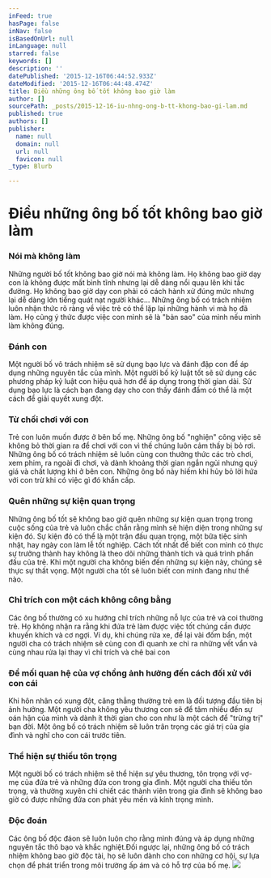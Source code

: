 ```yaml
---
inFeed: true
hasPage: false
inNav: false
isBasedOnUrl: null
inLanguage: null
starred: false
keywords: []
description: ''
datePublished: '2015-12-16T06:44:52.933Z'
dateModified: '2015-12-16T06:44:48.474Z'
title: Điều những ông bố tốt không bao giờ làm
author: []
sourcePath: _posts/2015-12-16-iu-nhng-ong-b-tt-khong-bao-gi-lam.md
published: true
authors: []
publisher:
  name: null
  domain: null
  url: null
  favicon: null
_type: Blurb

---
```

# Điều những ông bố tốt không bao giờ làm

### Nói mà không làm

Những người bố tốt không bao giờ nói mà không làm. Họ không bao giờ dạy con là không được mất bình tĩnh nhưng lại dễ dàng nổi quạu lên khi tắc đường. Họ không bao giờ dạy con phải có cách hành xử đúng mức nhưng lại dễ dàng lớn tiếng quát nạt người khác... Những ông bố có trách nhiệm luôn nhận thức rõ ràng về việc trẻ có thể lặp lại những hành vi mà họ đã làm. Họ cũng ý thức được việc con mình sẽ là "bản sao" của mình nếu mình làm không đúng.

### Đánh con

Một người bố vô trách nhiệm sẽ sử dụng bạo lực và đánh đập con để áp dụng những nguyên tắc của mình. Một người bố kỷ luật tốt sẽ sử dụng các phương pháp kỷ luật con hiệu quả hơn để áp dụng trong thời gian dài. Sử dụng bạo lực là cách bạn đang dạy cho con thấy đánh đấm có thể là một cách để giải quyết xung đột.

### Từ chối chơi với con

Trẻ con luôn muốn được ở bên bố mẹ. Những ông bố "nghiện" công việc sẽ không bỏ thời gian ra để chơi với con vì thế chúng luôn cảm thấy bị bỏ rơi. Những ông bố có trách nhiệm sẽ luôn cùng con thưởng thức các trò chơi, xem phim, ra ngoài đi chơi, và dành khoảng thời gian ngắn ngủi nhưng quý giá và chất lượng khi ở bên con. Những ông bố này hiếm khi hủy bỏ lời hứa với con trừ khi có việc gì đó khẩn cấp.

### Quên những sự kiện quan trọng

Những ông bố tốt sẽ không bao giờ quên những sự kiện quan trọng trong cuộc sống của trẻ và luôn chắc chắn rằng mình sẽ hiện diện trong những sự kiện đó. Sự kiện đó có thể là một trận đấu quan trọng, một bữa tiệc sinh nhật, hay ngày con làm lễ tốt nghiệp. Cách tốt nhất để biết con mình có thực sự trưởng thành hay không là theo dõi những thành tích và quá trình phấn đấu của trẻ. Khi một người cha không biến đến những sự kiện này, chúng sẽ thực sự thất vọng. Một người cha tốt sẽ luôn biết con mình đang như thế nào.

### Chỉ trích con một cách không công bằng

Các ông bố thường có xu hướng chỉ trích những nỗ lực của trẻ và coi thường trẻ. Họ không nhận ra rằng khi đứa trẻ làm được việc tốt chúng cần được khuyến khích và cơ ngợi. Ví dụ, khi chúng rửa xe, để lại vài đốm bẩn, một người cha có trách nhiệm sẽ cùng con đi quanh xe chỉ ra những vết vẩn và cùng nhau rửa lại thay vì chỉ trích và chê bai con

### Để mối quan hệ của vợ chồng ảnh hưởng đến cách đối xử với con cái

Khi hôn nhân có xung đột, căng thẳng  thường trẻ em là đối tượng đầu tiên bị ảnh hưởng. Một người cha không yêu thương con sẽ để tâm nhiều đến sự oán hận của mình và dành ít thời gian cho con như là một cách để "trừng trị" bạn đời. Một ông bố có trách nhiệm sẽ luôn trân trọng các giá trị của gia đình và nghĩ cho con cái trước tiên.

### Thể hiện sự thiếu tôn trọng

Một người bố có trách nhiệm sẽ thể hiện sự yêu thương, tôn trọng với vợ-  mẹ của đứa trẻ và những đứa con trong gia đình. Một người cha thiếu tôn trọng, và thường xuyên chì chiết các thành viên trong gia đình sẽ không bao giờ có được những đứa con phát yêu mến và kính trọng mình.

### Độc đoán

Các ông bố độc đáon sẽ luôn luôn cho rằng mình đúng và áp dụng những nguyên tắc thô bạo và khắc nghiệt.Đối ngược lại, những ông bố có trách nhiệm không bao giờ độc tài, họ sẽ luôn dành cho con những cơ hội, sự lựa chọn để phát triển trong môi trường ấp ám và có hỗ trợ của bố mẹ.
![](https://the-grid-user-content.s3-us-west-2.amazonaws.com/40c3ffb1-7f36-4fc3-9949-829a15ee59de.jpg)
